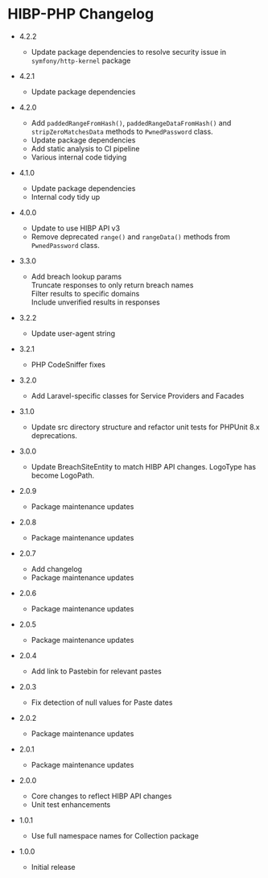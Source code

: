 # HIBP-PHP Changelog

- 4.2.2
    - Update package dependencies to resolve security issue in `symfony/http-kernel` package
    
- 4.2.1
    - Update package dependencies
    
- 4.2.0
    - Add `paddedRangeFromHash()`, `paddedRangeDataFromHash()` and `stripZeroMatchesData` methods to `PwnedPassword` class.
    - Update package dependencies
    - Add static analysis to CI pipeline
    - Various internal code tidying

- 4.1.0
    - Update package dependencies
    - Internal cody tidy up
    
- 4.0.0
    - Update to use HIBP API v3
    - Remove deprecated `range()` and `rangeData()` methods from `PwnedPassword` class.
    
- 3.3.0
    - Add breach lookup params  
    Truncate responses to only return breach names  
    Filter results to specific domains  
    Include unverified results in responses
    
- 3.2.2
    - Update user-agent string

- 3.2.1
    - PHP CodeSniffer fixes

- 3.2.0
    - Add Laravel-specific classes for Service Providers and Facades
    
- 3.1.0
    - Update src directory structure and refactor unit tests for PHPUnit 8.x deprecations.

- 3.0.0
    - Update BreachSiteEntity to match HIBP API changes. LogoType has become LogoPath.
    
- 2.0.9
    - Package maintenance updates
    
- 2.0.8
    - Package maintenance updates
    
- 2.0.7
    - Add changelog
    - Package maintenance updates
    
- 2.0.6
    - Package maintenance updates
    
- 2.0.5
    - Package maintenance updates
    
- 2.0.4
    - Add link to Pastebin for relevant pastes
    
- 2.0.3
    - Fix detection of null values for Paste dates
    
- 2.0.2
    - Package maintenance updates
    
- 2.0.1
    - Package maintenance updates
    
- 2.0.0
    - Core changes to reflect HIBP API changes
    - Unit test enhancements

- 1.0.1
    - Use full namespace names for Collection package

- 1.0.0
    - Initial release
